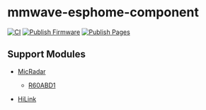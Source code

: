 # mmwave-esphome-component
[![CI](https://github.com/zomco/mmwave-esphome-component/actions/workflows/ci.yml/badge.svg)](https://github.com/zomco/mmwave-esphome-component/actions/workflows/ci.yml)
[![Publish Firmware](https://github.com/zomco/mmwave-esphome-component/actions/workflows/publish-firmware.yml/badge.svg)](https://github.com/zomco/mmwave-esphome-component/actions/workflows/publish-firmware.yml)
[![Publish Pages](https://github.com/zomco/mmwave-esphome-component/actions/workflows/publish-pages.yml/badge.svg)](https://github.com/zomco/mmwave-esphome-component/actions/workflows/publish-pages.yml)


## Support Modules

- [MicRadar](https://www.micradar.cn/) 
    - [R60ABD1](./docs/r60abd1/README.md)

- [HiLink](https://www.hlktech.com/)

